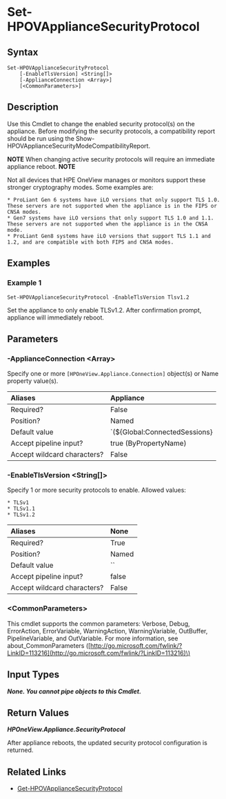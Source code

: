 ﻿---
description: Change the appliance current security protocols. 
---

# Set-HPOVApplianceSecurityProtocol

## Syntax

```text
Set-HPOVApplianceSecurityProtocol
    [-EnableTlsVersion] <String[]>
    [-ApplianceConnection <Array>]
    [<CommonParameters>]
```

## Description

Use this Cmdlet to change the enabled security protocol(s) on the appliance. Before modifying the security protocols, a compatibility report should be run using the Show-HPOVApplianceSecurityModeCompatibilityReport.

 ****NOTE**** When changing active security protocols will require an immediate appliance reboot. ****NOTE**** 

Not all devices that HPE OneView manages or monitors support these stronger cryptography modes. Some examples are:

    * ProLiant Gen 6 systems have iLO versions that only support TLS 1.0. These servers are not supported when the appliance is in the FIPS or CNSA modes.
    * Gen7 systems have iLO versions that only support TLS 1.0 and 1.1. These servers are not supported when the appliance is in the CNSA mode.
    * ProLiant Gen8 systems have iLO versions that support TLS 1.1 and 1.2, and are compatible with both FIPS and CNSA modes.

## Examples

###  Example 1 

```text
Set-HPOVApplianceSecurityProtocol -EnableTlsVersion Tlsv1.2
```

Set the appliance to only enable TLSv1.2. After confirmation prompt, appliance will immediately reboot.

## Parameters

### -ApplianceConnection &lt;Array&gt;

Specify one or more `[HPOneView.Appliance.Connection]` object(s) or Name property value(s).

| Aliases | Appliance |
| :--- | :--- |
| Required? | False |
| Position? | Named |
| Default value | `(${Global:ConnectedSessions} | ? Default)` |
| Accept pipeline input? | true (ByPropertyName) |
| Accept wildcard characters? | False |

### -EnableTlsVersion &lt;String[]&gt;

Specify 1 or more security protocols to enable. Allowed values:

    * TLSv1
    * TLSv1.1
    * TLSv1.2

| Aliases | None |
| :--- | :--- |
| Required? | True |
| Position? | Named |
| Default value | `` |
| Accept pipeline input? | false |
| Accept wildcard characters? | False |

### &lt;CommonParameters&gt;

This cmdlet supports the common parameters: Verbose, Debug, ErrorAction, ErrorVariable, WarningAction, WarningVariable, OutBuffer, PipelineVariable, and OutVariable. For more information, see about\_CommonParameters \([http://go.microsoft.com/fwlink/?LinkID=113216](http://go.microsoft.com/fwlink/?LinkID=113216)\)

## Input Types

_**None.  You cannot pipe objects to this Cmdlet.**_

## Return Values

_**HPOneView.Appliance.SecurityProtocol**_

After appliance reboots, the updated security protocol configuration is returned.

## Related Links

* [Get-HPOVApplianceSecurityProtocol](get-hpovappliancesecurityprotocol.md)
